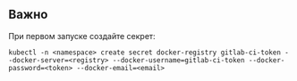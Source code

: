 ## Важно
При первом запуске создайте секрет:
```
kubectl -n <namespace> create secret docker-registry gitlab-ci-token --docker-server=<registry> --docker-username=gitlab-ci-token --docker-password=<token> --docker-email=<email>
```
